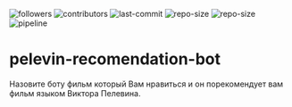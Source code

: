 ![followers](https://img.shields.io/github/followers/tesemnikov-av?label=Follow) ![contributors](https://img.shields.io/github/contributors/tesemnikov-av/pelevin-recomendation-bot) ![last-commit](https://img.shields.io/github/last-commit/tesemnikov-av/Pelevin-recomendation-bot) ![repo-size](https://img.shields.io/github/repo-size/tesemnikov-av/Pelevin-recomendation-bot) ![repo-size](https://img.shields.io/github/languages/top/tesemnikov-av/python-rep) ![pipeline](https://img.shields.io/github/pipeline/tesemnikov-av/python-rep)


pelevin-recomendation-bot
=========================

Назовите боту фильм который Вам нравиться и он порекомендует вам фильм языком Виктора Пелевина.
